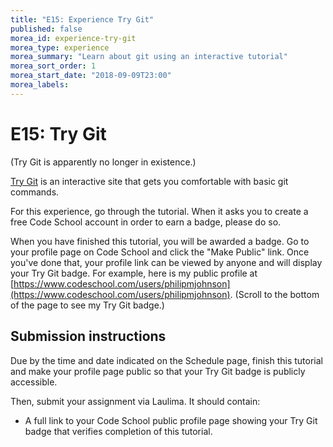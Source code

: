 ```yaml
---
title: "E15: Experience Try Git"
published: false
morea_id: experience-try-git
morea_type: experience
morea_summary: "Learn about git using an interactive tutorial"
morea_sort_order: 1
morea_start_date: "2018-09-09T23:00"
morea_labels:
---
```


# E15: Try Git

(Try Git is apparently no longer in existence.)

[Try Git](https://try.github.io/) is an interactive site that gets you comfortable with basic git commands. 

For this experience, go through the tutorial.  When it asks you to create a free Code School account in order to earn a badge, please do so. 

When you have finished this tutorial, you will be awarded a badge. Go to your profile page on Code School and click the "Make Public" link.  Once you've done that, your profile link can be viewed by anyone and will display your Try Git badge.  For example, here is my public profile at [https://www.codeschool.com/users/philipmjohnson](https://www.codeschool.com/users/philipmjohnson). (Scroll to the bottom of the page to see my Try Git badge.)

## Submission instructions

Due by the time and date indicated on the Schedule page, finish this tutorial and make your profile page public so that your Try Git badge is publicly accessible.

Then, submit your assignment via Laulima.  It should contain:

  * A full link to your Code School public profile page showing your Try Git badge that verifies completion of this tutorial.  
 
 





